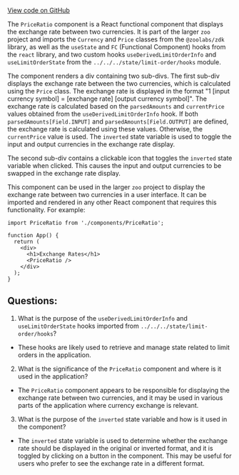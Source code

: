 [View code on GitHub](zoo-labs/zoo/blob/master/core/src/features/exchange-v1/limit-order/PriceRatio.tsx)

The `PriceRatio` component is a React functional component that displays the exchange rate between two currencies. It is part of the larger `zoo` project and imports the `Currency` and `Price` classes from the `@zoolabs/zdk` library, as well as the `useState` and `FC` (Functional Component) hooks from the `react` library, and two custom hooks `useDerivedLimitOrderInfo` and `useLimitOrderState` from the `../../../state/limit-order/hooks` module.

The component renders a div containing two sub-divs. The first sub-div displays the exchange rate between the two currencies, which is calculated using the `Price` class. The exchange rate is displayed in the format "1 [input currency symbol] = [exchange rate] [output currency symbol]". The exchange rate is calculated based on the `parsedAmounts` and `currentPrice` values obtained from the `useDerivedLimitOrderInfo` hook. If both `parsedAmounts[Field.INPUT]` and `parsedAmounts[Field.OUTPUT]` are defined, the exchange rate is calculated using these values. Otherwise, the `currentPrice` value is used. The `inverted` state variable is used to toggle the input and output currencies in the exchange rate display.

The second sub-div contains a clickable icon that toggles the `inverted` state variable when clicked. This causes the input and output currencies to be swapped in the exchange rate display.

This component can be used in the larger `zoo` project to display the exchange rate between two currencies in a user interface. It can be imported and rendered in any other React component that requires this functionality. For example:

```
import PriceRatio from './components/PriceRatio';

function App() {
  return (
    <div>
      <h1>Exchange Rates</h1>
      <PriceRatio />
    </div>
  );
}
```
## Questions: 
 1. What is the purpose of the `useDerivedLimitOrderInfo` and `useLimitOrderState` hooks imported from `../../../state/limit-order/hooks`?
- These hooks are likely used to retrieve and manage state related to limit orders in the application.

2. What is the significance of the `PriceRatio` component and where is it used in the application?
- The `PriceRatio` component appears to be responsible for displaying the exchange rate between two currencies, and it may be used in various parts of the application where currency exchange is relevant.

3. What is the purpose of the `inverted` state variable and how is it used in the component?
- The `inverted` state variable is used to determine whether the exchange rate should be displayed in the original or inverted format, and it is toggled by clicking on a button in the component. This may be useful for users who prefer to see the exchange rate in a different format.